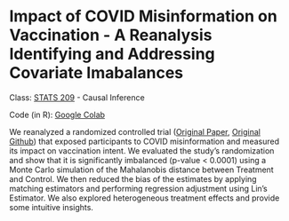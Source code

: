 # Impact of COVID Misinformation on Vaccination - A Reanalysis Identifying and Addressing Covariate Imabalances

Class: [STATS 209](https://explorecourses.stanford.edu/search?view=catalog&filter-coursestatus-Active=on&page=0&catalog=&q=STATS+209%3A+Introduction+to+Causal+Inference&collapse=) - Causal Inference

Code (in R): [Google Colab](https://colab.research.google.com/drive/1m-5hD2vt-CH9IzeQGlbHD6cQt5Qaih9b?usp=sharing)

We reanalyzed a randomized controlled trial ([Original Paper](https://www.nature.com/articles/s41562-021-01056-1), [Original Github](https://github.com/sloomba/covid19-misinfo/)) that exposed participants to COVID misinformation and measured its impact on vaccination intent. We evaluated the study’s randomization and show that it is significantly imbalanced (p-value < 0.0001) using a Monte Carlo simulation of the Mahalanobis distance between Treatment and Control. We then reduced the bias of the estimates by applying matching estimators and performing regression adjustment using Lin’s Estimator. We also explored heterogeneous treatment effects and provide some intuitive insights.
